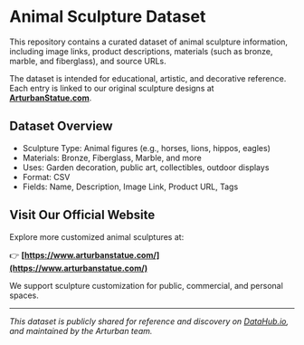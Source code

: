 # Animal Sculpture Dataset

This repository contains a curated dataset of animal sculpture information, including image links, product descriptions, materials (such as bronze, marble, and fiberglass), and source URLs.

The dataset is intended for educational, artistic, and decorative reference. Each entry is linked to our original sculpture designs at **[ArturbanStatue.com](https://www.arturbanstatue.com/)**.

## Dataset Overview

- Sculpture Type: Animal figures (e.g., horses, lions, hippos, eagles)
- Materials: Bronze, Fiberglass, Marble, and more
- Uses: Garden decoration, public art, collectibles, outdoor displays
- Format: CSV
- Fields: Name, Description, Image Link, Product URL, Tags

## Visit Our Official Website

Explore more customized animal sculptures at:

👉 **[https://www.arturbanstatue.com/](https://www.arturbanstatue.com/)**

We support sculpture customization for public, commercial, and personal spaces.

---

*This dataset is publicly shared for reference and discovery on [DataHub.io](https://datahub.io/), and maintained by the Arturban team.*
